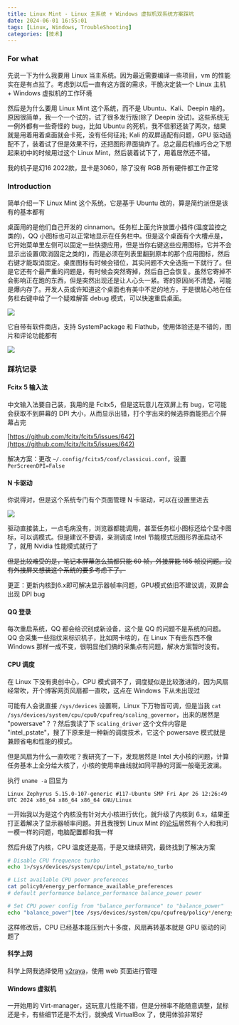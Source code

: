 ```yaml
---
title: Linux Mint - Linux 主系统 + Windows 虚拟机双系统方案踩坑
date: 2024-06-01 16:55:01
tags: [Linux, Windows, TroubleShooting]
categories: [技术]
---
```


### For what

先说一下为什么我要用 Linux 当主系统。因为最近需要编译一些项目，vm 的性能实在是有点拉了。考虑到以后一直有这方面的需求，干脆决定装一个 Linux 主机 + Windows 虚拟机的工作环境

然后是为什么要用 Linux Mint 这个系统，而不是 Ubuntu、Kali、Deepin 啥的。原因很简单，我一个一个试的，试了很多发行版(除了 Deepin 没试)。这些系统无一例外都有一些奇怪的 bug，比如 Ubuntu 的死机，我不信邪还装了两次，结果就是用着用着桌面就会卡死，没有任何征兆; Kali 的双屏适配有问题，GPU 驱动适配不了，装着试了但是效果不行，还把图形界面搞炸了。总之最后机缘巧合之下想起来初中的时候用过这个 Linux Mint，然后装着试下了，用着居然还不错。

我的机子是幻16 2022款，显卡是3060，除了没有 RGB 所有硬件都工作正常

### Introduction

简单介绍一下 Linux Mint 这个系统，它是基于 Ubuntu 改的，算是简约派但是该有的基本都有

桌面用的是他们自己开发的 cinnamon。任务栏上面允许放置小插件(温度监控之类的)，QQ 小图标也可以正常地显示在任务栏中。但是这个桌面有个大槽点是，它开始菜单里左侧可以固定一些快捷应用，但是当你右键这些应用图标，它并不会显示出设置(取消固定之类的)，而是必须在列表里翻到原本的那个应用图标，然后右键才能取消固定。桌面图标有时候会错位，其实问题不大全选拖一下就行了。但是它还有个最严重的问题是，有时候会突然寄掉，然后自己会恢复。虽然它寄掉不会影响正在跑的东西，但是突然出现还是让人心头一紧。寄的原因尚不清楚，可能是爆内存了。开发人员或许知道这个桌面也有美中不足的地方，于是很贴心地在任务栏右键中给了一个疑难解答 debug 模式，可以快速重启桌面。

![](https://testingcf.jsdelivr.net/gh/hexrotor/hexrotor.github.io/images/post_imgs/mint_taskbar.png.avif)

它自带有软件商店，支持 SystemPackage 和 Flathub，使用体验还是不错的，图片和评论功能都有

![](https://testingcf.jsdelivr.net/gh/hexrotor/hexrotor.github.io/images/post_imgs/mint_install.png.avif)

### 踩坑记录

#### Fcitx 5 输入法
中文输入法要自己装，我用的是 Fcitx5，但是这玩意儿在双屏上有 bug，它可能会获取不到屏幕的 DPI 大小，从而显示出错，打个字出来的候选界面能把占个屏幕占完

[https://github.com/fcitx/fcitx5/issues/642](https://github.com/fcitx/fcitx5/issues/642)

解决方案：更改 `~/.config/fcitx5/conf/classicui.conf`，设置 `PerScreenDPI=False`

#### N 卡驱动

你说得对，但是这个系统专门有个页面管理 N 卡驱动，可以在设置里进去

![](https://testingcf.jsdelivr.net/gh/hexrotor/hexrotor.github.io/images/post_imgs/mint_gpu.png.avif)

驱动直接装上，一点毛病没有，浏览器都能调用，甚至任务栏小图标还给个显卡图标，可以调模式。但是建议不要调，亲测调成 Intel 节能模式后图形界面启动不了，就用 Nvidia 性能模式就行了

~~但是比较难受的是，笔记本屏幕怎么搞都只能 60 帧，外接屏能 165 帧没问题。没有外接屏又想装这个系统的要多考虑下了。~~

更正：更新内核到6.x即可解决显示器帧率问题，GPU模式依旧不建议调，双屏会出现 DPI bug

#### QQ 登录

每次重启系统，QQ 都会给识别成新设备，这个是 QQ 的问题不是系统的问题。QQ 会采集一些指纹来标识机子，比如网卡啥的，在 Linux 下有些东西不像 Windows 那样一成不变，很明显他们搞的采集点有问题，解决方案暂时没有。

#### CPU 调度

在 Linux 下没有奥创中心，CPU 模式调不了，调度疑似是比较激进的，因为风扇经常吹，开个博客网页风扇都一直吹，这点在 Windows 下从未出现过

可能有人会说直接 `/sys/devices` 设置啊，Linux 下万物皆可调，但是当我 `cat /sys/devices/system/cpu/cpu0/cpufreq/scaling_governor`，出来的居然是 "powersave"？？然后我读了下 `scaling_driver` 这个文件内容是 "intel_pstate"，搜了下原来是一种新的调度技术，它这个 powersave 模式就是兼顾省电和性能的模式。

但是风扇为什么一直吹呢？我研究了一下，发现居然是 Intel 大小核的问题，计算任务基本上全分给大核了，小核的使用率曲线就如同平静的河面一般毫无波澜。

执行 `uname -a` 回显为

```plaintext
Linux Zephyrus 5.15.0-107-generic #117-Ubuntu SMP Fri Apr 26 12:26:49 UTC 2024 x86_64 x86_64 x86_64 GNU/Linux
```

一开始我以为是这个内核没有针对大小核进行优化，就升级了内核到 6.x，结果歪打正着解决了显示器帧率问题。并且我搜到 Linux Mint 的[论坛](https://forums.linuxmint.com/viewtopic.php?t=420077)居然有个人和我问一模一样的问题，电脑配置都和我一样

然后升级了内核，CPU 温度还是高，于是又继续研究，最终找到了解决方案

```bash
# Disable CPU frequence turbo
echo 1>/sys/devices/system/cpu/intel_pstate/no_turbo

# List available CPU power preferences 
cat policy0/energy_performance_available_preferences 
# default performance balance_performance balance_power power 

# Set CPU power config from "balance_performance" to "balance_power"
echo "balance_power"|tee /sys/devices/system/cpu/cpufreq/policy*/energy_performance_preference
```

这样修改后，CPU 已经基本能压到六十多度，风扇再转基本就是 GPU 驱动的问题了

#### 科学上网

科学上网我选择使用 [v2raya](https://github.com/v2rayA/v2rayA)，使用 web 页面进行管理

#### Windows 虚拟机

一开始用的 Virt-manager，这玩意儿性能不错，但是分辨率不能随意调整，鼠标还是卡，有些细节还是不太行，就换成 VirtualBox 了，使用体验非常好